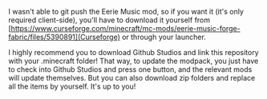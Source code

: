 I wasn't able to git push the Eerie Music mod, so if you want it (it's only required client-side), you'll have to download it yourself from [https://www.curseforge.com/minecraft/mc-mods/eerie-music-forge-fabric/files/5390891](Curseforge) or through your launcher.

I highly recommend you to download Github Studios and link this repository with your .minecraft folder! That way, to update the modpack, you just have to check into Github Studios and press one button, and the relevant mods will update themselves. But you can also download zip folders and replace all the items by yourself. It's up to you!
